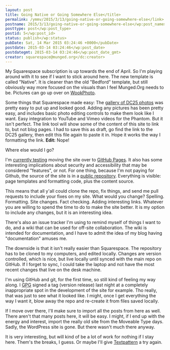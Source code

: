 ```yaml
---
layout: post
title: Going Native or Going Somewhere Else</title>
permalink: /ymmv/2015/3/13/going-native-or-going-somewhere-else</link>
postname: 2015/3/13/going-native-or-going-somewhere-else</wp:post_name>
posttype: post</wp:post_type>
postid: 5</wp:post_id>
status: publish</wp:status>
pubDate: Sat, 14 Mar 2015 03:24:46 +0000</pubDate>
postdate: 2015-03-14 03:24:46</wp:post_date>
postdategmt: 2015-03-14 03:24:46</wp:post_date_gmt>
creator: squarespace@munged.org</dc:creator>
---
```


My Squarespace subscription is up towards the end of April. So I'm playing around
with it to see if I want to stick around here. The new template is called "Native".
It is cleaner than the old "Bedford" template, but still obviously way more focused
on the visuals than I feel Munged.Org needs to be. Pictures can go up over on
[WookPhoto][].

Some things that Squarespace made easy: The [gallery of DC25 photos][]
was pretty easy to put up and looked good. Adding any pictures has been pretty easy,
and includes basic photo editing controls to make them look like I want. Easy
integration to YouTube and Vimeo videos for the Phantom. But it isn't perfect.
The link tool will show some of the content of this site to link to, but not
blog pages. I had to save this as draft, go find the link to the DC25 gallery,
then edit this file again to paste it in. Hope it works the way I formatting
the link. **Edit:** Nope!

Where else would I go?

I'm [currently testing][] moving the site over to [GitHub Pages][]. It also has some
interesting implications about security and accessibility that may be considered
"features", or not. For one thing, because I'm not paying for Github,
the source of the site is in a [public repository][]. Everything is visible: page templates and
formatting code, plus the content source.

This means that all y'all could clone the repo, fix things, and send me pull
requests to include your fixes on my site. What would you change? Spelling.
Formatting. Site changes. Fact checking. Adding interesting links. Whatever
you are willing to spend the time to do to make the site better. It is my option
to include any changes, but it is an interesting idea.

There's also an issue tracker I'm using to remind myself of things I want to do,
and a wiki that can be used for off-site collaboration. The wiki is intended for
documentation, and I have to admit the idea of my blog having "documentation"
amuses me.

The downside is that it isn't really easier than Squarespace. The repository has
to be cloned to my computers, and edited locally. Changes are version controlled,
which is nice, but live locally until synced with the main repo on GitHub. If I
forget to sync, I could take the laptop and not have the most recent changes that
live on the desk machine.

I'm using GitHub and git, for the first time, so still kind of feeling my way
along. I [GPG][] signed a tag (version release)
last night at a completely inappropriate spot in the development of the site for
example. Tho really, that was just to see what it looked like. I might, once I get
everything the way I want it, blow away the repo and re-create it from files saved
locally.

If I move over there, I'll make sure to import all the posts from here as well.
There aren't that many posts here, it will be easy. I might, if I end up with the
energy and interest, import the really old site from the Moveable Type days.
Sadly, the WordPress site is gone. But there wasn't much there anyway.

It is very interesting, but will kind of be a lot of work for nothing if I
stay here. Them's the breaks, I guess. Or maybe I'll give [Textpattern][]
a try again.

[WookPhoto]:               http://www.wookphoto.com
[gallery of DC25 photos]:  http://www.munged.org/ymmv/2014/5/8/demicon-25-photos
[currently testing]:       http://wookdev.github.io/
[GitHub Pages]:            https://pages.github.com
[public repository]:       https://github.com/wookdev/wookdev.github.io
[GPG]:                     https://www.gnupg.org/
[Textpattern]:             http://textpattern.com/
